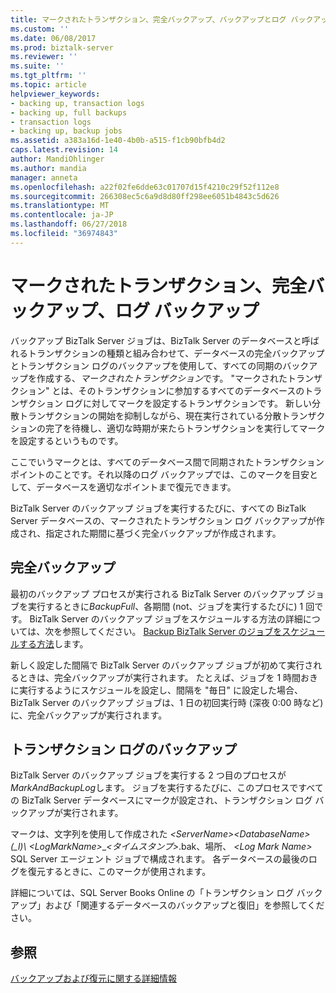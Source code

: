 ```yaml
---
title: マークされたトランザクション、完全バックアップ、バックアップとログ バックアップ |Microsoft Docs
ms.custom: ''
ms.date: 06/08/2017
ms.prod: biztalk-server
ms.reviewer: ''
ms.suite: ''
ms.tgt_pltfrm: ''
ms.topic: article
helpviewer_keywords:
- backing up, transaction logs
- backing up, full backups
- transaction logs
- backing up, backup jobs
ms.assetid: a383a16d-1e40-4b0b-a515-f1cb90bfb4d2
caps.latest.revision: 14
author: MandiOhlinger
ms.author: mandia
manager: anneta
ms.openlocfilehash: a22f02fe6dde63c01707d15f4210c29f52f112e8
ms.sourcegitcommit: 266308ec5c6a9d8d80ff298ee6051b4843c5d626
ms.translationtype: MT
ms.contentlocale: ja-JP
ms.lasthandoff: 06/27/2018
ms.locfileid: "36974843"
---
```

# <a name="marked-transactions-full-backups-and-log-backups"></a>マークされたトランザクション、完全バックアップ、ログ バックアップ
バックアップ BizTalk Server ジョブは、BizTalk Server のデータベースと呼ばれるトランザクションの種類と組み合わせて、データベースの完全バックアップとトランザクション ログのバックアップを使用して、すべての同期のバックアップを作成する、*マークされたトランザクション*です。 "マークされたトランザクション" とは、そのトランザクションに参加するすべてのデータベースのトランザクション ログに対してマークを設定するトランザクションです。 新しい分散トランザクションの開始を抑制しながら、現在実行されている分散トランザクションの完了を待機し、適切な時期が来たらトランザクションを実行してマークを設定するというものです。  
  
 ここでいうマークとは、すべてのデータベース間で同期されたトランザクション ポイントのことです。それ以降のログ バックアップでは、このマークを目安として、データベースを適切なポイントまで復元できます。  
  
 BizTalk Server のバックアップ ジョブを実行するたびに、すべての BizTalk Server データベースの、マークされたトランザクション ログ バックアップが作成され、指定された期間に基づく完全バックアップが作成されます。  
  
## <a name="full-backups"></a>完全バックアップ  
 最初のバックアップ プロセスが実行される BizTalk Server のバックアップ ジョブを実行するときに*BackupFull*、各期間 (not、ジョブを実行するたびに) 1 回です。 BizTalk Server のバックアップ ジョブをスケジュールする方法の詳細については、次を参照してください。 [Backup BizTalk Server のジョブをスケジュールする方法](../core/how-to-schedule-the-backup-biztalk-server-job.md)します。  
  
 新しく設定した間隔で BizTalk Server のバックアップ ジョブが初めて実行されるときは、完全バックアップが実行されます。 たとえば、ジョブを 1 時間おきに実行するようにスケジュールを設定し、間隔を "毎日" に設定した場合、BizTalk Server のバックアップ ジョブは、1 日の初回実行時 (深夜 0:00 時など) に、完全バックアップが実行されます。  
  
## <a name="transaction-log-backups"></a>トランザクション ログのバックアップ  
 BizTalk Server のバックアップ ジョブを実行する 2 つ目のプロセスが*MarkAndBackupLog*します。 ジョブを実行するたびに、このプロセスですべての BizTalk Server データベースにマークが設定され、トランザクション ログ バックアップが実行されます。  
  
 マークは、文字列を使用して作成された *\<ServerName\>*<em>*\<DatabaseName\>*(_l)\\</em>   *\<LogMarkName\>*\_*\<タイムスタンプ\>*.bak、場所、 *\<Log Mark Name\>* SQL Server エージェント ジョブで構成されます。 各データベースの最後のログを復元するときに、このマークが使用されます。  
  
 詳細については、SQL Server Books Online の「トランザクション ログ バックアップ」および「関連するデータベースのバックアップと復旧」を参照してください。  
  
## <a name="see-also"></a>参照  
 [バックアップおよび復元に関する詳細情報](../core/advanced-information-about-backup-and-restore1.md)